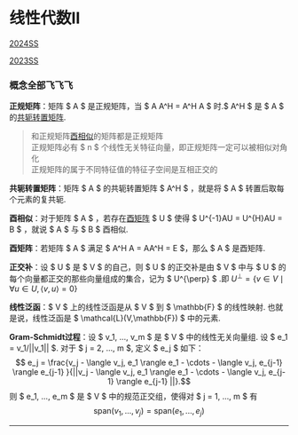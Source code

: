# 线性代数II

[2024SS](https://zju-turing.github.io/TuringCourses/math_phys/linear_algebra2/%E7%BA%BF%E6%80%A7%E4%BB%A3%E6%95%B0%20%E2%85%A1%EF%BC%88H%EF%BC%892024%E6%98%A5%E5%A4%8F%E5%9B%9E%E5%BF%86%E5%8D%B7.pdf)

[2023SS](https://zju-turing.github.io/TuringCourses/math_phys/linear_algebra2/%E7%BA%BF%E6%80%A7%E4%BB%A3%E6%95%B0%20%E2%85%A1%EF%BC%88H%EF%BC%892023%E6%98%A5%E5%A4%8F%E5%9B%9E%E5%BF%86%E5%8D%B7.pdf)


### 概念全部飞飞飞

**正规矩阵**：矩阵 $ A $ 是正规矩阵，当 $ A A^H = A^H A $ 时.$ A^H $ 是 $ A $ 的[共轭转置矩阵](#gg.gezzjz).

> 和正规矩阵[酉相似](#gg.yxs)的矩阵都是正规矩阵  
> 正规矩阵必有 $ n $ 个线性无关特征向量，即正规矩阵一定可以被相似对角化  
> 正规矩阵的属于不同特征值的特征子空间是互相正交的  

<span id="gg.gezzjz"></span>

**共轭转置矩阵**：矩阵 $ A $ 的共轭转置矩阵 $ A^H $ ，就是将 $ A $ 转置后取每个元素的复共轭.

<span id="gg.yxs"></span>

**酉相似**：对于矩阵 $ A $ ，若存在[酉矩阵](#gg.yjz) $ U $ 使得 $ U^{-1}AU = U^{H}AU = B $ ，就说 $ A $ 与 $ B $ 酉相似.

<span id="gg.yjz"></span>

**酉矩阵**：若矩阵 $ A $ 满足 $ A^H A = AA^H = E $，那么 $ A $ 是酉矩阵.

**正交补**：设 $ U $ 是 $ V $ 的自己，则 $ U $ 的正交补是由 $ V $ 中与 $ U $ 的每个向量都正交的那些向量组成的集合，记为 $ U^{\perp} $ .即 $U^{\perp} = \{v \in V \mid \forall u \in U,\, \langle v, u \rangle = 0\}$

**线性泛函**：$ V $ 上的线性泛函是从 $ V $ 到 $ \mathbb{F} $ 的线性映射. 也就是说，线性泛函是 $ \mathcal{L}(V,\mathbb{F}) $ 中的元素. 

**Gram-Schmidt过程**：设 $ v_1, ..., v_m $ 是 $ V $ 中的线性无关向量组. 设 $ e_1 = v_1/||v_1|| $. 对于 $ j = 2, ..., m $, 定义 $ e_j $ 如下： $$ e_j = \frac{v_j - \langle v_j, e_1 \rangle e_1 - \cdots - \langle v_j, e_{j-1} \rangle e_{j-1} }{||v_j - \langle v_j, e_1 \rangle e_1 - \cdots - \langle v_j, e_{j-1} \rangle e_{j-1} ||}.$$ 则 $ e_1, ..., e_m $ 是 $ V $ 中的规范正交组，使得对 $ j = 1, ..., m $ 有 $$ \mathrm{span}(v_1, ..., v_j) = \mathrm{span}(e_1, ..., e_j) $$

****
